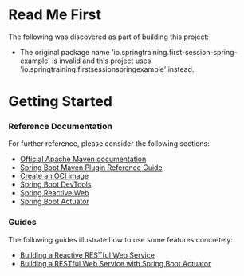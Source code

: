 # Read Me First

The following was discovered as part of building this project:

- The original package name 'io.springtraining.first-session-spring-example' is invalid and this project uses 'io.springtraining.firstsessionspringexample' instead.

# Getting Started

### Reference Documentation

For further reference, please consider the following sections:

- [Official Apache Maven documentation](https://maven.apache.org/guides/index.html)
- [Spring Boot Maven Plugin Reference Guide](https://docs.spring.io/spring-boot/docs/3.0.5/maven-plugin/reference/html/)
- [Create an OCI image](https://docs.spring.io/spring-boot/docs/3.0.5/maven-plugin/reference/html/#build-image)
- [Spring Boot DevTools](https://docs.spring.io/spring-boot/docs/3.0.5/reference/htmlsingle/#using.devtools)
- [Spring Reactive Web](https://docs.spring.io/spring-boot/docs/3.0.5/reference/htmlsingle/#web.reactive)
- [Spring Boot Actuator](https://docs.spring.io/spring-boot/docs/3.0.5/reference/htmlsingle/#actuator)

### Guides

The following guides illustrate how to use some features concretely:

- [Building a Reactive RESTful Web Service](https://spring.io/guides/gs/reactive-rest-service/)
- [Building a RESTful Web Service with Spring Boot Actuator](https://spring.io/guides/gs/actuator-service/)

